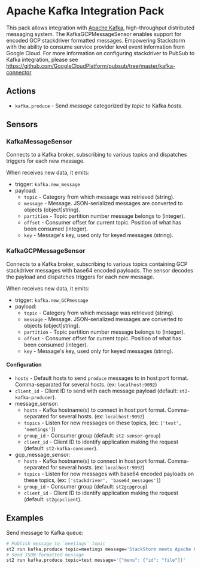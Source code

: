 # Apache Kafka Integration Pack
This pack allows integration with [Apache Kafka](http://kafka.apache.org/), high-throughput distributed messaging system.  The KafkaGCPMessageSensor enables support for encoded GCP stackdriver formatted messages.  Empowering Stackstorm with the ability to consume service provider level event information from Google Cloud.  For more information on configuring stackdriver to PubSub to Kafka integration, please see https://github.com/GoogleCloudPlatform/pubsub/tree/master/kafka-connector 

## Actions
* `kafka.produce` - Send *message* categorized by *topic* to Kafka *hosts*.

## Sensors

### KafkaMessageSensor
Connects to a Kafka broker, subscribing to various topics and dispatches triggers for each new message.

When receives new data, it emits:
* trigger: `kafka.new_message`
* payload:
  * `topic` - Category from which message was retrieved (string).
  * `message` - Message. JSON-serialized messages are converted to objects (object|string).
  * `partition` - Topic partition number message belongs to (integer).
  * `offset` - Consumer offset for current topic. Position of what has been consumed (integer).
  * `key` - Message's key, used only for keyed messages (string).

### KafkaGCPMessageSensor
Connects to a Kafka broker, subscribing to various topics containing GCP stackdriver messages with base64 encoded payloads. The sensor decodes the payload and dispatches triggers for each new message.

When receives new data, it emits:
* trigger: `kafka.new_GCPmessage`
* payload:
  * `topic` - Category from which message was retrieved (string).
  * `message` - Message. JSON-serialized messages are converted to objects (object|string).
  * `partition` - Topic partition number message belongs to (integer).
  * `offset` - Consumer offset for current topic. Position of what has been consumed (integer).
  * `key` - Message's key, used only for keyed messages (string).


#### Configuration
* `hosts` - Default hosts to send `produce` messages to in host:port format.
            Comma-separated for several hosts. (ex: `localhost:9092`)
* `client_id` - Client ID to send with each message payload (default: `st2-kafka-producer`).
* message_sensor:
  * `hosts` - Kafka hostname(s) to connect in host:port format. Comma-separated for several hosts. (ex: `localhost:9092`)
  * `topics` - Listen for new messages on these topics, (ex: `['test', 'meetings']`)
  * `group_id` - Consumer group (default: `st2-sensor-group`)
  * `client_id` - Client ID to identify application making the request (default: `st2-kafka-consumer`).
* gcp_message_sensor:
  * `hosts` - Kafka hostname(s) to connect in host:port format. Comma-separated for several hosts. (ex: `localhost:9092`)
  * `topics` - Listen for new messages with base64 encoded payloads on these topics, (ex: `['stackdriver', 'base64_messages']`)
  * `group_id` - Consumer group (default: `st2gcpgroup`)
  * `client_id` - Client ID to identify application making the request (default: `st2gcpclient`).

## Examples
Send message to Kafka queue:
```sh
# Publish message to `meetings` topic
st2 run kafka.produce topic=meetings message='StackStorm meets Apache Kafka'
# Send JSON-formatted message
st2 run kafka.produce topic=test message='{"menu": {"id": "file"}}'
```
